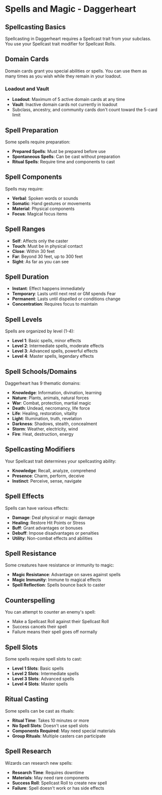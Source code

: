 # Spells and Magic - Daggerheart

## Spellcasting Basics
Spellcasting in Daggerheart requires a Spellcast trait from your subclass. You use your Spellcast trait modifier for Spellcast Rolls.

## Domain Cards
Domain cards grant you special abilities or spells. You can use them as many times as you wish while they remain in your loadout.

### Loadout and Vault
- **Loadout**: Maximum of 5 active domain cards at any time
- **Vault**: Inactive domain cards not currently in loadout
- Subclass, ancestry, and community cards don't count toward the 5-card limit

## Spell Preparation
Some spells require preparation:
- **Prepared Spells**: Must be prepared before use
- **Spontaneous Spells**: Can be cast without preparation
- **Ritual Spells**: Require time and components to cast

## Spell Components
Spells may require:
- **Verbal**: Spoken words or sounds
- **Somatic**: Hand gestures or movements
- **Material**: Physical components
- **Focus**: Magical focus items

## Spell Ranges
- **Self**: Affects only the caster
- **Touch**: Must be in physical contact
- **Close**: Within 30 feet
- **Far**: Beyond 30 feet, up to 300 feet
- **Sight**: As far as you can see

## Spell Duration
- **Instant**: Effect happens immediately
- **Temporary**: Lasts until next rest or GM spends Fear
- **Permanent**: Lasts until dispelled or conditions change
- **Concentration**: Requires focus to maintain

## Spell Levels
Spells are organized by level (1-4):
- **Level 1**: Basic spells, minor effects
- **Level 2**: Intermediate spells, moderate effects
- **Level 3**: Advanced spells, powerful effects
- **Level 4**: Master spells, legendary effects

## Spell Schools/Domains
Daggerheart has 9 thematic domains:
- **Knowledge**: Information, divination, learning
- **Nature**: Plants, animals, natural forces
- **War**: Combat, protection, martial magic
- **Death**: Undead, necromancy, life force
- **Life**: Healing, restoration, vitality
- **Light**: Illumination, truth, revelation
- **Darkness**: Shadows, stealth, concealment
- **Storm**: Weather, electricity, wind
- **Fire**: Heat, destruction, energy

## Spellcasting Modifiers
Your Spellcast trait determines your spellcasting ability:
- **Knowledge**: Recall, analyze, comprehend
- **Presence**: Charm, perform, deceive
- **Instinct**: Perceive, sense, navigate

## Spell Effects
Spells can have various effects:
- **Damage**: Deal physical or magic damage
- **Healing**: Restore Hit Points or Stress
- **Buff**: Grant advantages or bonuses
- **Debuff**: Impose disadvantages or penalties
- **Utility**: Non-combat effects and abilities

## Spell Resistance
Some creatures have resistance or immunity to magic:
- **Magic Resistance**: Advantage on saves against spells
- **Magic Immunity**: Immune to magical effects
- **Spell Reflection**: Spells bounce back to caster

## Counterspelling
You can attempt to counter an enemy's spell:
- Make a Spellcast Roll against their Spellcast Roll
- Success cancels their spell
- Failure means their spell goes off normally

## Spell Slots
Some spells require spell slots to cast:
- **Level 1 Slots**: Basic spells
- **Level 2 Slots**: Intermediate spells
- **Level 3 Slots**: Advanced spells
- **Level 4 Slots**: Master spells

## Ritual Casting
Some spells can be cast as rituals:
- **Ritual Time**: Takes 10 minutes or more
- **No Spell Slots**: Doesn't use spell slots
- **Components Required**: May need special materials
- **Group Rituals**: Multiple casters can participate

## Spell Research
Wizards can research new spells:
- **Research Time**: Requires downtime
- **Materials**: May need rare components
- **Success Roll**: Spellcast Roll to create new spell
- **Failure**: Spell doesn't work or has side effects
